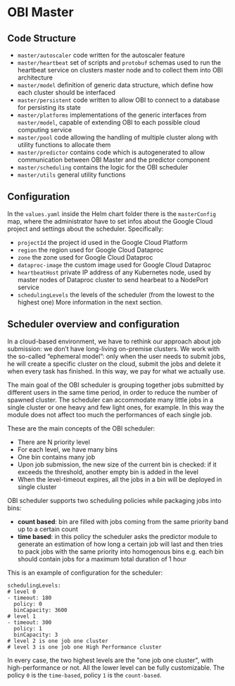 # OBI Master

## Code Structure
 - `master/autoscaler` code written for the autoscaler feature
 - `master/heartbeat` set of scripts and `protobuf` schemas used to run the
   heartbeat service on clusters master node and to collect them into OBI
   architecture
 - `master/model` definition of generic data structure, which define how each
   cluster should be interfaced
 - `master/persistent` code written to allow OBI to connect to a database for
   persisting its state
 - `master/platforms` implementations of the generic interfaces from
   `master/model`, capable of extending OBI to each possible cloud computing
   service
 - `master/pool` code allowing the handling of multiple cluster along with
   utility functions to allocate them
 - `master/predictor` contains code which is autogenerated to allow
   communication between OBI Master and the predictor component
 - `master/scheduling` contains the logic for the OBI scheduler
 - `master/utils` general utility functions


## Configuration
In the `values.yaml` inside the Helm chart folder there is the `masterConfig` map,
where the administrator have to set infos about the Google Cloud project and
settings about the scheduler. Specifically:
 - `projectId` the project id used in the Google Cloud Platform
 - `region` the region used for Google Cloud Dataproc
 - `zone` the zone used for Google Cloud Dataproc
 - `dataproc-image` the custom image used for Google Cloud Dataproc
 - `heartbeatHost` private IP address of any Kubernetes node, used by master
    nodes of Dataproc cluster to send hearbeat to a NodePort service
 - `schedulingLevels` the levels of the scheduler (from the lowest to the highest one)
    More information in the next section.

## Scheduler overview and configuration
In a cloud-based environment, we have to rethink our approach about job submission: 
we don’t have long-living on-premise clusters. We work with the so-called 
“ephemeral model”: only when the user needs to submit jobs, he will create a specific
cluster on the cloud, submit the jobs and delete it when every task has finished. 
In this way, we pay for what we actually use. 

The main goal of the OBI scheduler is grouping together jobs submitted by different 
users in the same time period, in order to reduce the number of spawned cluster. 
The scheduler can accommodate many little jobs in a single cluster or one heavy 
and few light ones, for example. In this way the module does not affect too much 
the performances of each single job.

These are the main concepts of the OBI scheduler:
- There are N priority level
- For each level, we have many bins
- One bin contains many job
- Upon job submission, the new size of the current bin is checked: if it exceeds 
  the threshold, another empty bin is added in the level
- When the level-timeout expires, all the jobs in a bin will be deployed in single cluster

OBI scheduler supports two scheduling policies while packaging jobs into bins:
 - **count based**: bin are filled with jobs coming from the same priority band
   up to a certain count
 - **time based**: in this policy the scheduler asks the predictor module to
   generate an estimation of how long a certain job will last and then tries to
   pack jobs with the same priority into homogenous bins e.g. each bin should
   contain jobs for a maximum total duration of 1 hour

This is an example of configuration for the scheduler:
```
schedulingLevels:
# level 0
- timeout: 180
  policy: 0
  binCapacity: 3600
# level 1
- timeout: 300
  policy: 1
  binCapacity: 3
# level 2 is one job one cluster
# level 3 is one job one High Performance cluster
```

In every case, the two highest levels are the "one job one cluster", with high-performance
or not. All the lower level can be fully customizable. The policy `0` is the
`time-based`, policy `1` is the `count-based`.

